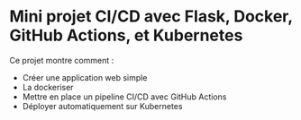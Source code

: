# Mini projet CI/CD avec Flask, Docker, GitHub Actions, et Kubernetes

Ce projet montre comment :
- Créer une application web simple
- La dockeriser
- Mettre en place un pipeline CI/CD avec GitHub Actions
- Déployer automatiquement sur Kubernetes
